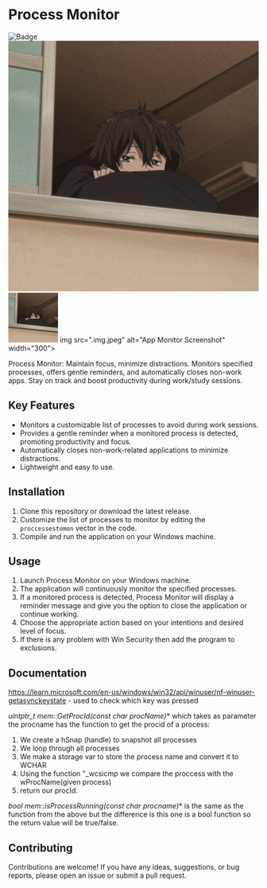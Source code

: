 # Process Monitor
![Badge](https://img.shields.io/badge/Issues-0-green)
![alt text](https://github.com/marincolta/ProcessMonitorConsole/blob/main/img.jpeg?raw=true)
<img src="https://github.com/marincolta/ProcessMonitorConsole/blob/main/img.jpeg?raw=true" width="100">
img src=".img.jpeg" alt="App Monitor Screenshot" width="300">

Process Monitor: Maintain focus, minimize distractions. Monitors specified processes, offers gentle reminders, and automatically closes non-work apps. Stay on track and boost productivity during work/study sessions.
## Key Features

- Monitors a customizable list of processes to avoid during work sessions.
- Provides a gentle reminder when a monitored process is detected, promoting productivity and focus.
- Automatically closes non-work-related applications to minimize distractions.
- Lightweight and easy to use.

## Installation

1. Clone this repository or download the latest release.
2. Customize the list of processes to monitor by editing the `proccessestomon` vector in the code.
3. Compile and run the application on your Windows machine.

## Usage

1. Launch Process Monitor on your Windows machine.
2. The application will continuously monitor the specified processes.
3. If a monitored process is detected, Process Monitor will display a reminder message and give you the option to close the application or continue working.
4. Choose the appropriate action based on your intentions and desired level of focus.
5. If there is any problem with Win Security then add the program to exclusions.


## Documentation

https://learn.microsoft.com/en-us/windows/win32/api/winuser/nf-winuser-getasynckeystate  - used to check which key was pressed 

**uintptr_t mem::GetProcId(const char* procName)** which takes as parameter the procname has the function to get the procid of a process:
  1. We create a hSnap (handle) to snapshot all processes
  2. We loop through all processes
  3. We make a storage var to store the process name and convert it to WCHAR
  4. Using the function "_wcsicmp we compare the proccess with the wProcName(given process)
  5. return our procId.

**bool mem::isProcessRunning(const char* procname)** is the same as the function from the above but the difference is this one is a bool function so the return value will be true/false.


## Contributing

Contributions are welcome! If you have any ideas, suggestions, or bug reports, please open an issue or submit a pull request.

